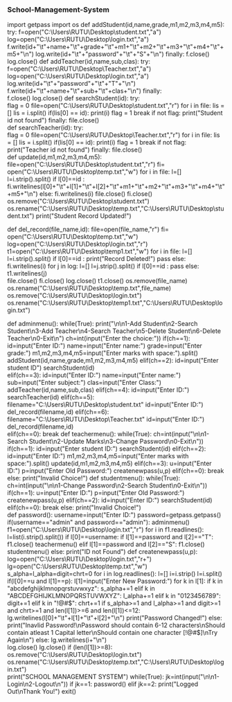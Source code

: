 ### School-Management-System

import getpass
import os
def addStudent(id,name,grade,m1,m2,m3,m4,m5):
    try:
        f=open("C:\\Users\\RUTU\\Desktop\\student.txt","a")
        log=open("C:\\Users\\RUTU\\Desktop\\login.txt","a")
        f.write(id+"\t"+name+"\t"+grade+"\t"+m1+"\t"+m2+"\t"+m3+"\t"+m4+"\t"+m5+"\n")
        log.write(id+"\t"+"password"+"\t"+"S"+"\n")
    finally:
        f.close()
        log.close()
def addTeacher(id,name,sub,clas):
    try:    
        f=open("C:\\Users\\RUTU\\Desktop\\Teacher.txt","a")
        log=open("C:\\Users\\RUTU\\Desktop\\login.txt","a")
        log.write(id+"\t"+"password"+"\t"+"T"+"\n")
        f.write(id+"\t"+name+"\t"+sub+"\t"+clas+"\n")
    finally:    
        f.close()
        log.close()
def searchStudent(id):
    try:    
        flag = 0
        file=open("C:\\Users\\RUTU\\Desktop\\student.txt","r")
        for i in file:
            lis = []
            lis = i.split()
            if(lis[0] == id):
                print(i)
                flag = 1
                break
        if not flag:
            print("Student id not found")
    finally:
        file.close()        
def searchTeacher(id):
    try:    
        flag = 0
        file=open("C:\\Users\\RUTU\\Desktop\\Teacher.txt","r")
        for i in file:
            lis = []
            lis = i.split()
            if(lis[0] == id):
                print(i)
                flag = 1
                break
        if not flag:
                print("Teacher id not found")
    finally:
        file.close()            
def update(id,m1,m2,m3,m4,m5):
    file=open("C:\\Users\\RUTU\\Desktop\\student.txt","r")
    fi= open("C:\\Users\\RUTU\\Desktop\\temp.txt","w")
    for i in file:
        l=[]
        l=i.strip().split()
        if l[0]==id :
            fi.writelines(l[0]+"\t"+l[1]+"\t"+l[2]+"\t"+m1+"\t"+m2+"\t"+m3+"\t"+m4+"\t"+m5+"\n")
        else:
            fi.writelines(i)
    file.close()
    fi.close()
    os.remove("C:\\Users\\RUTU\\Desktop\\student.txt")
    os.rename("C:\\Users\\RUTU\\Desktop\\temp.txt","C:\\Users\\RUTU\\Desktop\\student.txt")
    print("Student Record Updated!") 

def del_record(file_name,id):
    file=open(file_name,"r")
    fi= open("C:\\Users\\RUTU\\Desktop\\temp.txt","w")
    log=open("C:\\Users\\RUTU\\Desktop\\login.txt","r")
    t1=open("C:\\Users\\RUTU\\Desktop\\temp1.txt","w")
    for i in file:
        l=[]
        l=i.strip().split()
        if l[0]==id :
            print("Record Deleted!")
            pass
        else:
            fi.writelines(i)
    for j in log:
        l=[]
        l=j.strip().split()
        if l[0]==id :
            pass
        else:
            t1.writelines(j)        
    file.close()
    fi.close()
    log.close()
    t1.close()
    os.remove(file_name)
    os.rename("C:\\Users\\RUTU\\Desktop\\temp.txt",file_name)
    os.remove("C:\\Users\\RUTU\\Desktop\\login.txt")
    os.rename("C:\\Users\\RUTU\\Desktop\\temp1.txt","C:\\Users\\RUTU\\Desktop\\login.txt")
     
def adminmenu():
    while(True):
        print("\n\n1-Add Student\n2-Search Student\n3-Add Teacher\n4-Search Teacher\n5-Delete Student\n6-Delete Teacher\n0-Exit\n")
        ch=int(input("Enter the choice:"))
        if(ch==1):
            id=input("Enter ID:")
            name=input("Enter name:")
            grade=input("Enter grade:")
            m1,m2,m3,m4,m5=input("Enter marks with space:").split()
            addStudent(id,name,grade,m1,m2,m3,m4,m5)
        elif(ch==2):
            id=input("Enter student ID")
            searchStudent(id)  
        elif(ch==3):
            id=input("Enter ID:")
            name=input("Enter name:")
            sub=input("Enter subject:")
            clas=input("Enter Class:")
            addTeacher(id,name,sub,clas)
        elif(ch==4):
            id=input("Enter ID:")
            searchTeacher(id)
        elif(ch==5):
            filename="C:\\Users\\RUTU\\Desktop\\student.txt"
            id=input("Enter ID:")
            del_record(filename,id)
        elif(ch==6):
            filename="C:\\Users\\RUTU\\Desktop\\Teacher.txt"
            id=input("Enter ID:")
            del_record(filename,id)   
        elif(ch==0):
            break
def teachermenu():
    while(True):
        ch=int(input("\n\n1-Search Student\n2-Update Marks\n3-Change Password\n0-Exit\n"))
        if(ch==1):
            id=input("Enter student ID:")
            searchStudent(id)
        elif(ch==2):
            id=input("Enter ID:")
            m1,m2,m3,m4,m5=input("Enter marks with space:").split()
            update(id,m1,m2,m3,m4,m5) 
        elif(ch==3):
            u=input("Enter ID:")
            p=input("Enter Old Password:")
            createnewpass(u,p)
        elif(ch==0):
            break
        else:
            print("Invalid Choice!")
def studentmenu():
    while(True):
        ch=int(input("\n\n1-Change Password\n2-Search Student\n0-Exit\n"))
        if(ch==1):
            u=input("Enter ID:")
            p=input("Enter Old Password:")
            createnewpass(u,p)
        elif(ch==2):
            id=input("Enter ID:")
            searchStudent(id)
        elif(ch==0):
            break
        else:
            print("Invalid Choice!")                  
def password():
    username=input("Enter ID:")
    password=getpass.getpass()
    if(username=="admin" and password=="admin"):
        adminmenu()
    f1=open("C:\\Users\\RUTU\\Desktop\\login.txt","r")
    for i in f1.readlines():
        l=list(i.strip().split())
        if l[0]==username:
            if l[1]==password and l[2]=="T":
                f1.close()
                teachermenu()
            elif l[1]==password and l[2]=="S":
                f1.close()
                studentmenu()
            else:
                print("ID not Found")
def createnewpass(u,p):
    log=open("C:\\Users\\RUTU\\Desktop\\login.txt","r+")
    lg=open("C:\\Users\\RUTU\\Desktop\\temp.txt","w")
    s_alpha=l_alpha=digit=chrt=0
    for i in log.readlines():
        l=[]
        i=i.strip()
        l=i.split()
        if(l[0]==u and l[1]==p):
            l[1]=input("Enter New Password:")
            for k in l[1]:
                if k in "abcdefghijklmnopqrstuvwxyz":
                    s_alpha+=1
                elif k in "ABCDEFGHIJKLMNOPQRSTUVWXYZ":
                    l_alpha+=1
                elif k in "0123456789":
                    digit+=1
                elif k in "!@#$":
                    chrt+=1
            if s_alpha>=1 and l_alpha>=1 and digit>=1 and chrt>=1 and len(l[1])>=6 and len(l[1])<=12:        
                lg.writelines(l[0]+"\t"+l[1]+"\t"+l[2]+"\n")
                print("Password Changed!")
            else:
                print("Inavlid Password!\nPassword should contain 6-12 characters\nShould contain atleast 1 Capital letter\nShould contain one character [!@#$]\nTry Again\n")
        else:
            lg.writelines(i+"\n")    
    log.close()
    lg.close()
    if (len(l[1])>=8):
        os.remove("C:\\Users\\RUTU\\Desktop\\login.txt")
        os.rename("C:\\Users\\RUTU\\Desktop\\temp.txt","C:\\Users\\RUTU\\Desktop\\login.txt")                
print("SCHOOL MANAGEMENT SYSTEM")
while(True):
    jk=int(input("\n\n1-Login\n2-Logout\n"))
    if jk==1:
        password()
    elif jk==2:
        print("Logged Out\nThank You!")
        exit()       

